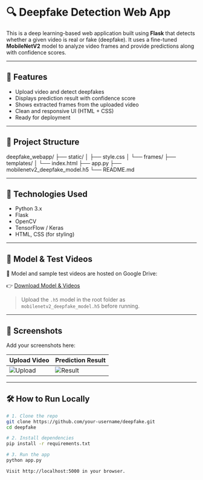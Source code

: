 # 🔍 Deepfake Detection Web App

This is a deep learning-based web application built using **Flask** that detects whether a given video is real or fake (deepfake). It uses a fine-tuned **MobileNetV2** model to analyze video frames and provide predictions along with confidence scores.

---

## 🚀 Features

- Upload video and detect deepfakes
- Displays prediction result with confidence score
- Shows extracted frames from the uploaded video
- Clean and responsive UI (HTML + CSS)
- Ready for deployment

---

## 📂 Project Structure

deepfake_webapp/
├── static/
│ ├── style.css
│ └── frames/
├── templates/
│ └── index.html
├── app.py
├── mobilenetv2_deepfake_model.h5
└── README.md



---

## 🔧 Technologies Used

- Python 3.x
- Flask
- OpenCV
- TensorFlow / Keras
- HTML, CSS (for styling)

---

## 📁 Model & Test Videos

🔗 Model and sample test videos are hosted on Google Drive:

👉 [Download Model & Videos](https://drive.google.com/your-google-drive-link)

> Upload the `.h5` model in the root folder as `mobilenetv2_deepfake_model.h5` before running.

---

## 📸 Screenshots

Add your screenshots here:

| Upload Video | Prediction Result |
|--------------|-------------------|
| ![Upload](screenshots/upload.png) | ![Result](screenshots/result.png) |

---

## 🛠️ How to Run Locally

```bash
# 1. Clone the repo
git clone https://github.com/your-username/deepfake.git
cd deepfake

# 2. Install dependencies
pip install -r requirements.txt

# 3. Run the app
python app.py

Visit http://localhost:5000 in your browser.




